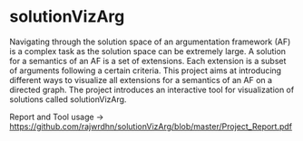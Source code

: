 # solutionVizArg

Navigating through the solution space of an argumentation framework
(AF) is a complex task as the solution space can be extremely large. A
solution for a semantics of an AF is a set of extensions. Each extension
is a subset of arguments following a certain criteria. This project aims at
introducing different ways to visualize all extensions for a semantics of an
AF on a directed graph. The project introduces an interactive tool for
visualization of solutions called solutionVizArg.


Report and Tool usage -> https://github.com/rajwrdhn/solutionVizArg/blob/master/Project_Report.pdf
